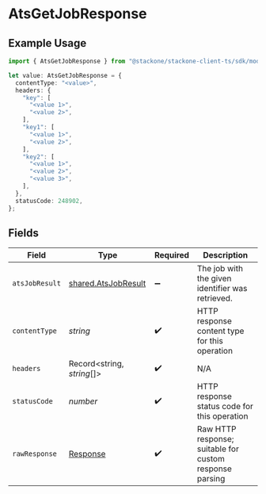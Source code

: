 # AtsGetJobResponse

## Example Usage

```typescript
import { AtsGetJobResponse } from "@stackone/stackone-client-ts/sdk/models/operations";

let value: AtsGetJobResponse = {
  contentType: "<value>",
  headers: {
    "key": [
      "<value 1>",
      "<value 2>",
    ],
    "key1": [
      "<value 1>",
      "<value 2>",
    ],
    "key2": [
      "<value 1>",
      "<value 2>",
      "<value 3>",
    ],
  },
  statusCode: 248902,
};
```

## Fields

| Field                                                                 | Type                                                                  | Required                                                              | Description                                                           |
| --------------------------------------------------------------------- | --------------------------------------------------------------------- | --------------------------------------------------------------------- | --------------------------------------------------------------------- |
| `atsJobResult`                                                        | [shared.AtsJobResult](../../../sdk/models/shared/atsjobresult.md)     | :heavy_minus_sign:                                                    | The job with the given identifier was retrieved.                      |
| `contentType`                                                         | *string*                                                              | :heavy_check_mark:                                                    | HTTP response content type for this operation                         |
| `headers`                                                             | Record<string, *string*[]>                                            | :heavy_check_mark:                                                    | N/A                                                                   |
| `statusCode`                                                          | *number*                                                              | :heavy_check_mark:                                                    | HTTP response status code for this operation                          |
| `rawResponse`                                                         | [Response](https://developer.mozilla.org/en-US/docs/Web/API/Response) | :heavy_check_mark:                                                    | Raw HTTP response; suitable for custom response parsing               |